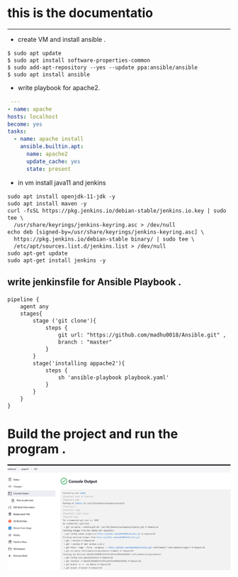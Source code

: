 # this is the documentatio
-----------------------
* create VM and install ansible .
```
$ sudo apt update
$ sudo apt install software-properties-common
$ sudo add-apt-repository --yes --update ppa:ansible/ansible
$ sudo apt install ansible

```

*  write playbook for apache2.
  ```yaml
   ---
- name: apache
  hosts: localhost
  become: yes
  tasks: 
    - name: apache install
      ansible.builtin.apt:
        name: apache2
        update_cache: yes
        state: present

```
* in vm install java11 and jenkins

```
sudo apt install openjdk-11-jdk -y
sudo apt install maven -y
curl -fsSL https://pkg.jenkins.io/debian-stable/jenkins.io.key | sudo tee \
  /usr/share/keyrings/jenkins-keyring.asc > /dev/null
echo deb [signed-by=/usr/share/keyrings/jenkins-keyring.asc] \
  https://pkg.jenkins.io/debian-stable binary/ | sudo tee \
  /etc/apt/sources.list.d/jenkins.list > /dev/null
sudo apt-get update
sudo apt-get install jenkins -y
```
## write jenkinsfile for Ansible Playbook .

```
pipeline {
    agent any
    stages{
        stage ('git clone'){
            steps {
                git url: "https://github.com/madhu0018/Ansible.git" ,
                branch : "master"
            }
        }
        stage('installing appache2'){
            steps {
                sh 'ansible-playbook playbook.yaml'
            }
        }
    }
}
```
# Build the project and run the program .

![perviwe](image/image1.png)
